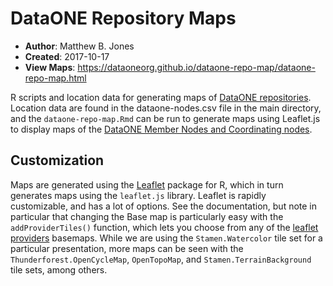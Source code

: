 # DataONE Repository Maps

- __Author__: Matthew B. Jones
- __Created__: 2017-10-17
- __View Maps__: https://dataoneorg.github.io/dataone-repo-map/dataone-repo-map.html

R scripts and location data for generating maps of 
[DataONE repositories](https://www.dataone.org/current-member-nodes).
Location data are found in the dataone-nodes.csv file in the main directory, and 
the `dataone-repo-map.Rmd` can be run to generate maps using Leaflet.js to
display maps of the
[DataONE Member Nodes and Coordinating nodes](https://dataoneorg.github.io/dataone-repo-map/dataone-repo-map.html).

## Customization

Maps are generated using the [Leaflet](https://rstudio.github.io/leaflet/) package
for R, which in turn generates maps using the `leaflet.js` library. Leaflet is
rapidly customizable, and has a lot of options.  See the documentation, but note
in particular that changing the Base map is particularly easy with the
`addProviderTiles()` function, which lets you choose from any of the 
[leaflet providers](http://leaflet-extras.github.io/leaflet-providers/preview/index.html) 
basemaps.  While we are using the `Stamen.Watercolor` tile set for a particular 
presentation, more maps can be seen with the `Thunderforest.OpenCycleMap`, 
`OpenTopoMap`, and `Stamen.TerrainBackground` tile sets, among others.
